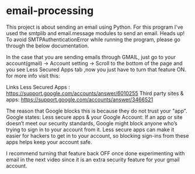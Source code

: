 # email-processing

This project is about sending an email using Python. For this program I've used the smtplib and email.message modules to send an email.
Heads up! To avoid SMTPAuthenticationError while running the program, please go through the below documentation.

In the case that you are sending emails through GMAIL,  just go to your account(gmail) -> Account setting -> Scroll to the bottom of the page and you see Less Secured Apps tab ,now you just have to turn that feature ON. for more info visit this:

Links Less Secured Apps : https://support.google.com/accounts/answer/6010255
Third party sites & apps: https://support.google.com/accounts/answer/3466521


The reason that Google blocks this is because they do not trust your "app". Google states:
Less secure apps & your Google Account: If an app or site doesn’t meet our security standards, Google might block anyone who’s trying to sign in to your account from it. Less secure apps can make it easier for hackers to get in to your account, so blocking sign-ins from these apps helps keep your account safe.


I recommend turning that feature back OFF once done experimenting with email in the next video since it is an extra security feature for your gmail account.
